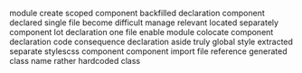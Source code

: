 module create scoped component backfilled declaration component declared single file become difficult manage relevant located separately component lot declaration one file enable module colocate component declaration code consequence declaration aside truly global style extracted separate stylescss component component import file reference generated class name rather hardcoded class